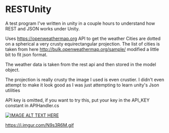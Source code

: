 # RESTUnity
A test program I've written in unity in a couple hours to understand how REST and JSON works under Unity.

Uses https://openweathermap.org API to get the weather 
Cities are dotted on a spherical a very crusty equirectangular projection.
The list of cities is taken from here http://bulk.openweathermap.org/sample/ modified a little bit to fit json format.

The weather data is taken from the rest api and then stored in the model object.

The projection is really crusty the image I used is even crustier. I didn't even attempt to make it look good as I was just attempting to learn unity's Json utilities


API key is omitted, if you want to try this, put your key in the API_KEY constant in APIHandler.cs



[![IMAGE ALT TEXT HERE](https://github.com/Math-Man/RESTUnity/blob/main/pg.gif)](https://github.com/Math-Man/RESTUnity/blob/main/pg.gif)


https://i.imgur.com/N9s3R6M.gif
